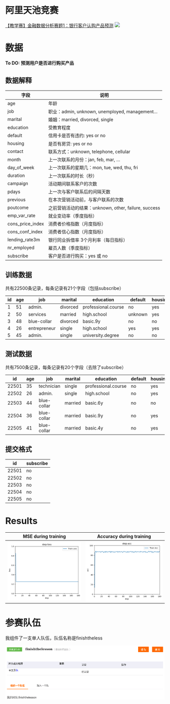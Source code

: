 # 阿里天池竞赛
[【教学赛】金融数据分析赛题1：银行客户认购产品预测](https://tianchi.aliyun.com/competition/entrance/531993/introduction?spm=5176.12281925.0.0.46e67137PjhlEt)
![](https://img.alicdn.com/imgextra/i3/O1CN01fBX9JF1XbwO78w3zP_!!6000000002943-2-tps-1440-438.png)

# 数据

**To DO: 预测用户是否进行购买产品**

## 数据解释

| 字段             | 说明                                                 |
| ---------------- | ---------------------------------------------------- |
| age              | 年龄                                                 |
| job              | 职业：admin, unknown, unemployed, management…        |
| marital          | 婚姻：married, divorced, single                      |
| education        | 受教育程度                                           |
| default          | 信用卡是否有违约: yes or no                          |
| housing          | 是否有房贷: yes or no                                |
| contact          | 联系方式：unknown, telephone, cellular               |
| month            | 上一次联系的月份：jan, feb, mar, …                   |
| day_of_week      | 上一次联系的星期几：mon, tue, wed, thu, fri          |
| duration         | 上一次联系的时长（秒）                               |
| campaign         | 活动期间联系客户的次数                               |
| pdays            | 上一次与客户联系后的间隔天数                         |
| previous         | 在本次营销活动前，与客户联系的次数                   |
| poutcome         | 之前营销活动的结果：unknown, other, failure, success |
| emp_var_rate     | 就业变动率（季度指标）                               |
| cons_price_index | 消费者价格指数（月度指标）                           |
| cons_conf_index  | 消费者信心指数（月度指标）                           |
| lending_rate3m   | 银行同业拆借率 3个月利率（每日指标）                 |
| nr_employed      | 雇员人数（季度指标）                                 |
| subscribe        | 客户是否进行购买：yes 或 no                          |

## 训练数据

共有22500条记录，每条记录有21个字段（包括subscribe）

| id   | age  | job          | marital  | education           | default | housing | loan | contact  | month | day_of_week | duration | campaign | pdays | previous | poutcome    | emp_var_rate | cons_price_index | cons_conf_index | lending_rate3m | nr_employed | subscribe |
| ---- | ---- | ------------ | -------- | ------------------- | ------- | ------- | ---- | -------- | ----- | ----------- | -------- | -------- | ----- | -------- | ----------- | ------------ | ---------------- | --------------- | -------------- | ----------- | --------- |
| 1    | 51   | admin.       | divorced | professional.course | no      | yes     | yes  | cellular | aug   | mon         | 4621     | 1        | 112   | 2        | failure     | 1.4          | 90.81            | -35.53          | 0.69           | 5219.74     | no        |
| 2    | 50   | services     | married  | high.school         | unknown | yes     | no   | cellular | may   | mon         | 4715     | 1        | 412   | 2        | nonexistent | -1.8         | 96.33            | -40.58          | 4.05           | 4974.79     | yes       |
| 3    | 48   | blue-collar  | divorced | basic.9y            | no      | no      | no   | cellular | apr   | wed         | 171      | 0        | 1027  | 1        | failure     | -1.8         | 96.33            | -44.74          | 1.5            | 5022.61     | no        |
| 4    | 26   | entrepreneur | single   | high.school         | yes     | yes     | yes  | cellular | aug   | fri         | 359      | 26       | 998   | 0        | nonexistent | 1.4          | 97.08            | -35.55          | 5.11           | 5222.87     | yes       |
| 5    | 45   | admin.       | single   | university.degree   | no      | no      | no   | cellular | nov   | tue         | 3178     | 1        | 240   | 4        | success     | -3.4         | 89.82            | -33.83          | 1.17           | 4884.7      | no        |

## 测试数据

共有7500条记录，每条记录有20个字段（去除了subscribe）

| id    | age  | job         | marital | education           | default | housing | loan | contact   | month | day_of_week | duration | campaign | pdays | previous | poutcome    | emp_var_rate | cons_price_index | cons_conf_index | lending_rate3m | nr_employed |
| ----- | ---- | ----------- | ------- | ------------------- | ------- | ------- | ---- | --------- | ----- | ----------- | -------- | -------- | ----- | -------- | ----------- | ------------ | ---------------- | --------------- | -------------- | ----------- |
| 22501 | 35   | technician  | single  | professional.course | no      | yes     | yes  | cellular  | aug   | mon         | 3295     | 1        | 476   | 0        | success     | 1.4          | 95.37            | -33.04          | 3.63           | 5204.54     |
| 22502 | 26   | admin.      | single  | high.school         | no      | yes     | no   | cellular  | may   | thu         | 2872     | 1        | 166   | 2        | success     | -1.8         | 91.75            | -44.42          | 3.16           | 4924.78     |
| 22503 | 44   | blue-collar | married | basic.6y            | no      | no      | no   | telephone | may   | mon         | 268      | 3        | 968   | 0        | nonexistent | 1.1          | 89.67            | -36.9           | 5.04           | 4947.02     |
| 22504 | 36   | blue-collar | married | basic.9y            | no      | yes     | no   | telephone | nov   | thu         | 30       | 1        | 432   | 5        | success     | -0.1         | 89.87            | -41.66          | 3.27           | 5203.33     |
| 22505 | 41   | blue-collar | married | basic.4y            | no      | yes     | no   | telephone | may   | thu         | 1670     | 1        | 944   | 3        | success     | 1.1          | 97.64            | -36.32          | 3.95           | 4992.02     |

## 提交格式

| id    | subscribe |
| ----- | --------- |
| 22501 | no        |
| 22502 | no        |
| 22503 | no        |
| 22504 | no        |
| 22505 | no        |

# Results

| MSE during training       | Accuracy during training  |
| ------------------------- | ------------------------- |
| ![0.25](statics/loss.png) | ![86.76](statics/acc.png) |

# 参赛队伍

我组件了一支单人队伍，队伍名称是finishtheless

![image-20221214153011503](statics/image-20221214153011503.png)
